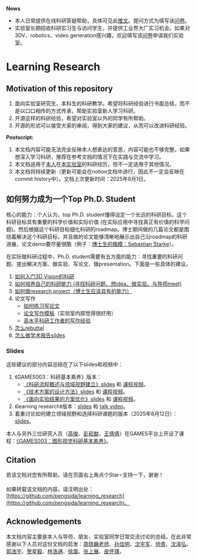 **News**

* 本人日常提供在线科研答疑帮助，具体可见此[推文](https://mp.weixin.qq.com/s/dX5mEuHardVTRF-pWzXojA)。提问方式为填写该[问卷](https://docs.qq.com/form/page/DZkVZV1pYTnRMcEpM#/fill)。
* 实验室长期招收科研实习生与访问学生，并提供工业界大厂实习机会。如果对3DV、robotics、video generation感兴趣，欢迎填写该[问卷](https://docs.qq.com/form/page/DZkxUcXRteEhnWktK)申请我们实验室。

# Learning Research

## Motivation of this repository

1. 面向实验室研究生、本科生的科研教学。希望将科研经验进行书面总结，而不是以口口相传的方式传承，帮助实验室新人学习科研。
2. 开源这样的科研经验，希望对实验室以外的同学有所帮助。
3. 开源的形式可以接受大家的审阅，得到大家的建议，从而可以改进科研经验。

**Postscript:**
1. 本文档内容可能无法完全反映本人想表达的意思，内容可能也不够完整。如果想深入学习科研，推荐在参考文档的情况下在实践与交流中学习。
2. 本文档适用于[本人](https://pengsida.net/)在[本实验室](https://xzhou.me/)的科研经历，但不一定适用于其他情况。
3. 本文档将持续更新（更新可能会在notion文档中进行，因此不一定会反映在commit history中）。文档上次更新时间：2025年8月1日。

## 如何努力成为一个Top Ph.D. Student

<!-- 要做好这个科研经验总结，需要先回答一个问题：Top Ph.D. student具备哪些方面的能力？ -->

核心的能力：个人认为，top Ph.D. student懂得设定一个长远的科研目标。这个科研目标具有重要的科学价值和实际价值 (在实际应用中寻找真正有价值的科学问题)。然后根据这个科研目标细化科研的roadmap。博士期间做的几篇论文都是围绕着解决这个科研目标，并且做的论文能够清晰地展示出自己沿roadmap的科研进展，论文demo要尽量很酷（例子：[博士生的楷模：Sebastian Starke](https://pengsida.notion.site/Sebastian-Starke-1713fe292ff1808eb33be93ea2d79ad9?pvs=4)）。

在实际做科研过程中，Ph.D. student需要有五方面的能力：寻找重要的科研问题、提出解决方案、做实验、写论文、做presentation。下面是一些具体的建议。
1. [如何入门3D Vision的科研](./getting_started_in_research.md)
2. [如何培养自己的科研能力 (寻找科研问题、想idea、做实验、与导师meet)](./getting_advanced_in_research.md)
3. [如何做research project（博士生应该具有的能力）](https://pengsida.notion.site/research-project-b43507ef26d044bd888ac29f4736e116)
4. 论文写作
    - [如何练习写论文](https://pengsida.notion.site/c13c7e52aab64c1a8e3576b97fcb9851)
    - [论文写作模板](https://pengsida.notion.site/c1a22465a0fa4b15a12985223916048e)（实验室内部觉得很好用）
    - [高水平科研工作者的写作经验](https://pengsida.notion.site/74aef88b9187439fa4e301704f6eb49a)
5. [怎么rebuttal](https://pengsida.notion.site/rebuttal-af99ce47103e4917b6a5bd1fd4b3c022)
6. [怎么做学术报告slides](https://pengsida.notion.site/slides-810f02670691444f8c94cc3d5b76dcbc)

### Slides

这些建议的部分内容总结在了以下slides和视频中：
1. 《GAMES003：科研基本素养》版本：
   - [《科研流程概述与领域视野建立》slides](https://pengsida.net/games003/GAMES003_files/week_1.pdf) 和 [课程视频](https://www.bilibili.com/video/BV1RitTezEa9?p=1)。
   - [《技术方案的设计方法》slides](https://pengsida.net/games003/GAMES003_files/week_3.pdf) 和 [课程视频](https://www.bilibili.com/video/BV1RitTezEa9?p=3)。
   - [《面向实验结果的方案优化》slides](https://pengsida.net/games003/GAMES003_files/week_5.pdf) 和 [课程视频](https://www.bilibili.com/video/BV1RitTezEa9?p=5)。
2. 《learning research》版本：[slides](https://pengsida.net/files/learning_research_v4.pdf) 和 [talk video](https://www.bilibili.com/video/BV1DA4m1V7D3/)。
3. 着重讨论如何建立领域视野和选择科研课题的版本（2025年8月12日）：[slides](https://pengsida.net/files/research_topic_selection.pdf)。

本人与另外三位研究人员（[高俊](https://www.cs.toronto.edu/~jungao/)、[彭崧猷](https://pengsongyou.github.io/)、[王倩倩](https://qianqianwang68.github.io/)）在GAMES平台上开设了课程：[《GAMES003：图形视觉科研基本素养》](https://pengsida.net/games003/)。

## Citation

若该文档对您有所帮助，请在页面右上角点个Star⭐支持一下，谢谢！

如果转载该文档的内容，请注明出处：[https://github.com/pengsida/learning_research](https://github.com/pengsida/learning_research)。

## Acknowledgements

本文档内容主要是本人与导师、朋友、实验室同学日常交流讨论的总结。在此非常感谢以下人员对这份文档的启发：[周晓巍老师](https://xzhou.me/)、[孙佳明](https://jiamingsun.ml/)、[沈宇军](https://shenyujun.github.io/)、[帅青](https://chingswy.github.io/)、[沈泽弘](https://zehongs.github.io/)、[郭浩宇](https://github.com/ghy0324)、[贺星毅](https://github.com/hxy-123)、[林浩通](https://haotongl.github.io/)、[徐震](https://github.com/dendenxu)、[张上展](https://zhanghe3z.github.io/)、[皮怀瑾](https://github.com/phj128)。
